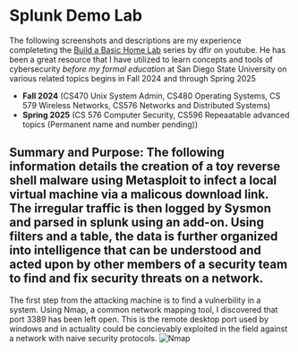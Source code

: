 # Splunk Demo Lab  
The following screenshots and descriptions are my experience completeting the [Build a Basic Home Lab](https://www.youtube.com/watch?v=-8X7Ay4YCoA) series by dfir on youtube.
He has been a great resource that I have utilized to learn concepts and tools of cybersecurity *before my formal education* at San Diego State University on various related topics begins in Fall 2024 and through Spring 2025 
- **Fall 2024** (CS470 Unix System Admin, CS480 Operating Systems, CS 579 Wireless Networks, CS576 Networks and Distributed Systems)
- **Spring 2025** (CS 576 Computer Security, CS596 Repeaatable advanced topics (Permanent name and number pending))

## Summary and Purpose: The following information details the creation of a toy reverse shell malware using Metasploit to infect a local virtual machine via a malicous download link. The irregular traffic is then logged by Sysmon and parsed in splunk using an add-on. Using filters and a table, the data is further organized into intelligence that can be understood and acted upon by other members of a security team to find and fix security threats on a network.

The first step from the attacking machine is to find a vulnerbility in a system. Using Nmap, a common network mapping tool, I discovered that port 3389 has been left open. This is the remote desktop port used by windows and in actuality could be concievably exploited in the field against a network with naive security protocols.
![Nmap](https://github.com/KellenMurphy60/PersonalRepo/assets/126136167/65e581e0-a1b6-4fa1-8180-284bede8192e)
